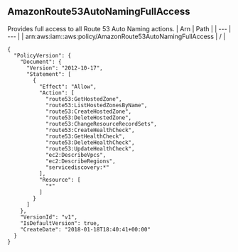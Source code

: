 
## AmazonRoute53AutoNamingFullAccess
Provides full access to all Route 53 Auto Naming actions.
| Arn | Path |
| --- | --- |
| arn:aws:iam::aws:policy/AmazonRoute53AutoNamingFullAccess | / |
```
{
  "PolicyVersion": {
    "Document": {
      "Version": "2012-10-17",
      "Statement": [
        {
          "Effect": "Allow",
          "Action": [
            "route53:GetHostedZone",
            "route53:ListHostedZonesByName",
            "route53:CreateHostedZone",
            "route53:DeleteHostedZone",
            "route53:ChangeResourceRecordSets",
            "route53:CreateHealthCheck",
            "route53:GetHealthCheck",
            "route53:DeleteHealthCheck",
            "route53:UpdateHealthCheck",
            "ec2:DescribeVpcs",
            "ec2:DescribeRegions",
            "servicediscovery:*"
          ],
          "Resource": [
            "*"
          ]
        }
      ]
    },
    "VersionId": "v1",
    "IsDefaultVersion": true,
    "CreateDate": "2018-01-18T18:40:41+00:00"
  }
}
```
